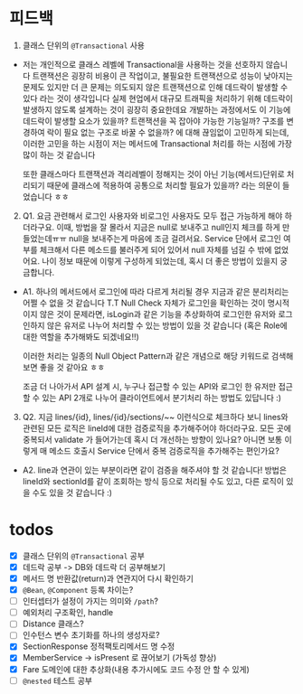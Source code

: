 # 피드백

1. 클래스 단위의 `@Transactional` 사용
- 저는 개인적으로 클래스 레벨에 Transactional을 사용하는 것을 선호하지 않습니다
  트랜잭션은 굉장히 비용이 큰 작업이고, 불필요한 트랜잭션으로 성능이 낮아지는 문제도 있지만 더 큰 문제는 의도되지 않은 트랜잭션으로 인해 데드락이 발생할 수 있다 라는 것이 생각입니다
  실제 현업에서 대규모 트래픽을 처리하기 위해 데드락이 발생하지 않도록 설계하는 것이 굉장히 중요한데요
  개발하는 과정에서도 이 기능에 데드락이 발생할 요소가 있을까? 트랜잭션을 꼭 잡아야 가능한 기능일까? 구조를 변경하여 락이 필요 없는 구조로 바꿀 수 없을까? 에 대해 끊임없이 고민하게 되는데, 이러한 고민을 하는 시점이 저는 메서드에 Transactional 처리를 하는 시점에 가장 많이 하는 것 같습니다
  
  또한 클래스마다 트랜잭션과 격리레벨이 정해지는 것이 아닌 기능(메서드)단위로 처리되기 때문에 클래스에 적용하여 공통으로 처리할 필요가 있을까? 라는 의문이 들었습니다 ㅎㅎ

2. Q1. 요금 관련해서 로그인 사용자와 비로그인 사용자도 모두 접근 가능하게 해야 하더라구요. 이때, 방법을 잘 몰라서 지금은 null로 보내주고 null인지 체크를 하게 만들었는데ㅠㅠ null을 보내주는게 마음에 조금 걸려서요. Service 단에서 로그인 여부를 체크해서 다른 메소드를 불러주게 되어 있어서 null 자체를 넘길 수 밖에 없었어요. 나이 정보 때문에 이렇게 구성하게 되었는데, 혹시 더 좋은 방법이 있을지 궁금합니다.

- A1. 하나의 메서드에서 로그인에 따라 다르게 처리될 경우 지금과 같은 분리처리는 어쩔 수 없을 것 같습니다 T.T
Null Check 자체가 로그인을 확인하는 것이 명시적이지 않은 것이 문제라면, isLogin과 같은 기능을 추상화하여 로그인한 유저와 로그인하지 않은 유저로 나누어 처리할 수 있는 방법이 있을 것 같습니다
(혹은 Role에 대한 역할을 추가해봐도 되겠네요!!)

  이러한 처리는 일종의 Null Object Pattern과 같은 개념으로 해당 키워드로 검색해보면 좋을 것 같아요 ㅎㅎ

  조금 더 나아가서 API 설계 시, 누구나 접근할 수 있는 API와 로그인 한 유저만 접근할 수 있는 API 2개로 나누어 클라이언트에서 분기처리 하는 방법도 있답니다 :)

3. Q2. 지금 lines/{id}, lines/{id}/sections/~~ 이런식으로 체크하다 보니 lines와 관련된 모든 로직은 lineId에 대한 검증로직을 추가해주어야 하더라구요. 모든 곳에 중복되서 validate 가 들어가는데 혹시 더 개선하는 방향이 있나요? 아니면 보통 이렇게 매 메소드 호출시 Service 단에서 중복 검증로직을 추가해주는 편인가요?

- A2. line과 연관이 있는 부분이라면 같이 검증을 해주셔야 할 것 같습니다!
방법은 lineId와 sectionId를 같이 조회하는 방식 등으로 처리될 수도 있고, 다른 로직이 있을 수도 있을 것 같습니다 :)

# todos
- [x] 클래스 단위의 `@Transactional` 공부
- [x] 데드락 공부 -> DB와 데드락 더 공부해보기
- [x] 메서드 명 반환값(return)과 연관지어 다시 확인하기
- [x] `@Bean`, `@Component` 등록 차이는?
- [ ] 인터셉터가 설정이 가지는 의미와 `/path`?
- [ ] 예외처리 구조확인, handle
- [ ] Distance 클래스?
- [ ] 인수턴스 변수 초기화를 하나의 생성자로?
- [x] SectionResponse 정적팩토리메서드 명 수정
- [x] MemberService -> isPresent 로 끊어보기 (가독성 향상)
- [x] Fare 도메인에 대한 추상화(내용 추가시에도 코드 수정 안 할 수 있게)
- [ ] `@nested` 테스트 공부
